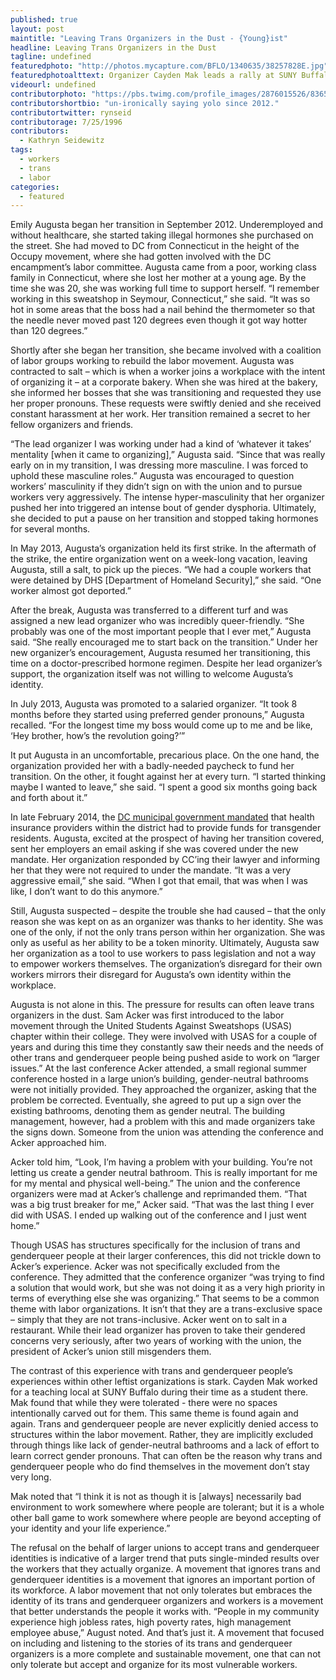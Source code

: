 ```yaml
---
published: true
layout: post
maintitle: "Leaving Trans Organizers in the Dust - {Young}ist"
headline: Leaving Trans Organizers in the Dust
tagline: undefined
featuredphoto: "http://photos.mycapture.com/BFLO/1340635/38257828E.jpg"
featuredphotoalttext: Organizer Cayden Mak leads a rally at SUNY Buffalo
videourl: undefined
contributorphoto: "https://pbs.twimg.com/profile_images/2876015526/836573847cf1209392334de3cf462717.png"
contributorshortbio: "un-ironically saying yolo since 2012."
contributortwitter: rynseid
contributorage: 7/25/1996
contributors: 
  - Kathryn Seidewitz
tags: 
  - workers
  - trans
  - labor
categories: 
  - featured
---
```


Emily Augusta began her transition in September 2012. Underemployed and without healthcare, she started taking illegal hormones she purchased on the street. She had moved to DC from Connecticut in the height of the Occupy movement, where she had gotten involved with the DC encampment’s labor committee. Augusta came from a poor, working class family in Connecticut, where she lost her mother at a young age. By the time she was 20, she was working full time to support herself. “I remember working in this sweatshop in Seymour, Connecticut,” she said. “It was so hot in some areas that the boss had a nail behind the thermometer so that the needle never moved past 120 degrees even though it got way hotter than 120 degrees.”

Shortly after she began her transition, she became involved with a coalition of labor groups working to rebuild the labor movement. Augusta was contracted to salt – which is when a worker joins a workplace with the intent of organizing it – at a corporate bakery. When she was hired at the bakery, she informed her bosses that she was transitioning and requested they use her proper pronouns. These requests were swiftly denied and she received constant harassment at her work. Her transition remained a secret to her fellow organizers and friends.

“The lead organizer I was working under had a kind of ‘whatever it takes’ mentality [when it came to organizing],” Augusta said. “Since that was really early on in my transition, I was dressing more masculine. I was forced to uphold these masculine roles.” Augusta was encouraged to question workers’ masculinity if they didn’t sign on with the union and to pursue workers very aggressively. The intense hyper-masculinity that her organizer pushed her into triggered an intense bout of gender dysphoria. Ultimately, she decided to put a pause on her transition and stopped taking hormones for several months.

In May 2013, Augusta’s organization held its first strike. In the aftermath of the strike, the entire organization went on a week-long vacation, leaving Augusta, still a salt, to pick up the pieces. “We had a couple workers that were detained by DHS [Department of Homeland Security],” she said. “One worker almost got deported.” 

After the break, Augusta was transferred to a different turf and was assigned a new lead organizer who was incredibly queer-friendly. “She probably was one of the most important people that I ever met,” Augusta said. “She really encouraged me to start back on the transition.” Under her new organizer’s encouragement, Augusta resumed her transitioning, this time on a doctor-prescribed hormone regimen. Despite her lead organizer’s support, the organization itself was not willing to welcome Augusta’s identity.

In July 2013, Augusta was promoted to a salaried organizer. “It took 8 months before they started using preferred gender pronouns,” Augusta recalled. “For the longest time my boss would come up to me and be like, ‘Hey brother, how’s the revolution going?’”

It put Augusta in an uncomfortable, precarious place. On the one hand, the organization provided her with a badly-needed paycheck to fund her transition. On the other, it fought against her at every turn. “I started thinking maybe I wanted to leave,” she said. “I spent a good six months going back and forth about it.” 

In late February 2014, the [DC municipal government mandated](http://www.nytimes.com/2014/02/28/us/dc-insurance-must-cover-treatment-for-transgender-residents-mayor-says.html) that health insurance providers within the district had to provide funds for transgender residents. Augusta, excited at the prospect of having her transition covered, sent her employers an email asking if she was covered under the new mandate. Her organization responded by CC’ing their lawyer and informing her that they were not required to under the mandate. “It was a very aggressive email,” she said. “When I got that email, that was when I was like, I don’t want to do this anymore.”

Still, Augusta suspected – despite the trouble she had caused – that the only reason she was kept on as an organizer was thanks to her identity. She was one of the only, if not the only trans person within her organization. She was only as useful as her ability to be a token minority. Ultimately, Augusta saw her organization as a tool to use workers to pass legislation and not a way to empower workers themselves. The organization’s disregard for their own workers mirrors their disregard for Augusta’s own identity within the workplace. 

Augusta is not alone in this. The pressure for results can often leave trans organizers in the dust. Sam Acker was first introduced to the labor movement through the United Students Against Sweatshops (USAS) chapter within their college. They were involved with USAS for a couple of years and during this time they constantly saw their needs and the needs of other trans and genderqueer people being pushed aside to work on “larger issues.” At the last conference Acker attended, a small regional summer conference hosted in a large union’s building, gender-neutral bathrooms were not initially provided. They approached the organizer, asking that the problem be corrected. Eventually, she agreed to put up a sign over the existing bathrooms, denoting them as gender neutral. The building management, however, had a problem with this and made organizers take the signs down. Someone from the union was attending the conference and Acker approached him.

Acker told him, “Look, I’m having a problem with your building. You’re not letting us create a gender neutral bathroom. This is really important for me for my mental and physical well-being.” The union and the conference organizers were mad at Acker’s challenge and reprimanded them. “That was a big trust breaker for me,” Acker said. “That was the last thing I ever did with USAS. I ended up walking out of the conference and I just went home.”

Though USAS has structures specifically for the inclusion of trans and genderqueer people at their larger conferences, this did not trickle down to Acker’s experience. Acker was not specifically excluded from the conference. They admitted that the conference organizer “was trying to find a solution that would work, but she was not doing it as a very high priority in terms of everything else she was organizing.” That seems to be a common theme with labor organizations. It isn’t that they are a trans-exclusive space – simply that they are not trans-inclusive. Acker went on to salt in a restaurant. While their lead organizer has proven to take their gendered concerns very seriously, after two years of working with the union, the president of Acker’s union still misgenders them.

The contrast of this experience with trans and genderqueer people’s experiences within other leftist organizations is stark. Cayden Mak worked for a teaching local at SUNY Buffalo during their time as a student there. Mak found that while they were tolerated - there were no spaces intentionally carved out for them. This same theme is found again and again. Trans and genderqueer people are never explicitly denied access to structures within the labor movement. Rather, they are implicitly excluded through things like lack of gender-neutral bathrooms and a lack of effort to learn correct gender pronouns. That can often be the reason why trans and genderqueer people who do find themselves in the movement don’t stay very long.

Mak noted that “I think it is not as though it is [always] necessarily bad environment to work somewhere where people are tolerant; but it is a whole other ball game to work somewhere where people are beyond accepting of your identity and your life experience.”

The refusal on the behalf of larger unions to accept trans and genderqueer identities is indicative of a larger trend that puts single-minded results over the workers that they actually organize. A movement that ignores trans and genderqueer identities is a movement that ignores an important portion of its workforce. A labor movement that not only tolerates but embraces the identity of its trans and genderqueer organizers and workers is a movement that better understands the people it works with. “People in my community experience high jobless rates, high poverty rates, high management employee abuse,” August noted. And that’s just it. A movement that focused on including and listening to the stories of its trans and genderqueer organizers is a more complete and sustainable movement, one that can not only tolerate but accept and organize for its most vulnerable workers.
